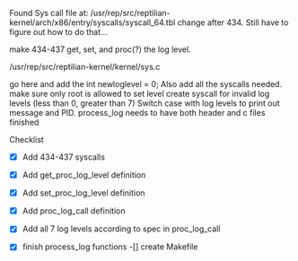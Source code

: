 
Found Sys call file at:
/usr/rep/src/reptilian-kernel/arch/x86/entry/syscalls/syscall_64.tbl
change after 434. Still have to figure out how to do that...

make 434-437 get, set, and proc(?) the log level.

/usr/rep/src/reptilian-kernel/kernel/sys.c

go here and add the int newloglevel = 0;
Also add all the syscalls needed.
make sure only root is allowed to set level
create syscall for invalid log levels (less than 0, greater than 7)
Switch case with log levels to print out message and PID.
process_log needs to have both header and c files finished

Checklist
-[x] Add 434-437 syscalls
-[x] Add get_proc_log_level definition
-[x] Add set_proc_log_level definition
-[x] Add proc_log_call definition
-[x] Add all 7 log levels according to spec in proc_log_call
-[x] finish process_log functions
-[] create Makefile


